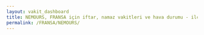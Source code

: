 ```yaml
---
layout: vakit_dashboard
title: NEMOURS, FRANSA için iftar, namaz vakitleri ve hava durumu - ilçe/eyalet seç
permalink: /FRANSA/NEMOURS/
---
```


<script type="text/javascript">
  var GLOBAL_COUNTRY = 'FRANSA';
  var GLOBAL_CITY = 'NEMOURS';
  var GLOBAL_STATE = '';
  var lat = 72;
  var lon = 21;
</script>
